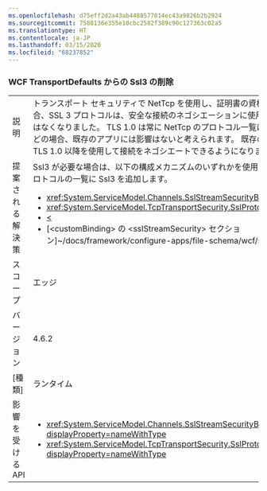 ```yaml
---
ms.openlocfilehash: d75eff2d2a43ab4488577014ec43a9826b2b2924
ms.sourcegitcommit: 7588136e355e10cbc2582f389c90c127363c02a5
ms.translationtype: HT
ms.contentlocale: ja-JP
ms.lasthandoff: 03/15/2020
ms.locfileid: "68237852"
---
```

### <a name="remove-ssl3-from-the-wcf-transportdefaults"></a>WCF TransportDefaults からの Ssl3 の削除

|   |   |
|---|---|
|説明|トランスポート セキュリティで NetTcp を使用し、証明書の資格情報の種類を使用する場合、SSL 3 プロトコルは、安全な接続のネゴシエーションに使用される既定のプロトコルではなくなりました。 TLS 1.0 は常に NetTcp のプロトコル一覧に含まれているため、ほとんどの場合、既存のアプリには影響はないと考えられます。 既存のすべてのクライアントは TLS 1.0 以降を使用して接続をネゴシエートできるようになりました。|
|提案される解決策|Ssl3 が必要な場合は、以下の構成メカニズムのいずれかを使用して、ネゴシエートされたプロトコルの一覧に Ssl3 を追加します。<ul><li><xref:System.ServiceModel.Channels.SslStreamSecurityBindingElement.SslProtocols></li><li><xref:System.ServiceModel.TcpTransportSecurity.SslProtocols></li><li>[<](~/docs/framework/configure-apps/file-schema/wcf/transport-of-nettcpbinding.md)</li><li>[&lt;customBinding&gt; の &lt;sslStreamSecurity&gt; セクション]~/docs/framework/configure-apps/file-schema/wcf/sslstreamsecurity.md)</li></ul>|
|スコープ|エッジ|
|バージョン|4.6.2|
|[種類]|ランタイム|
|影響を受ける API|<ul><li><xref:System.ServiceModel.Channels.SslStreamSecurityBindingElement.SslProtocols?displayProperty=nameWithType></li><li><xref:System.ServiceModel.TcpTransportSecurity.SslProtocols?displayProperty=nameWithType></li></ul>|
